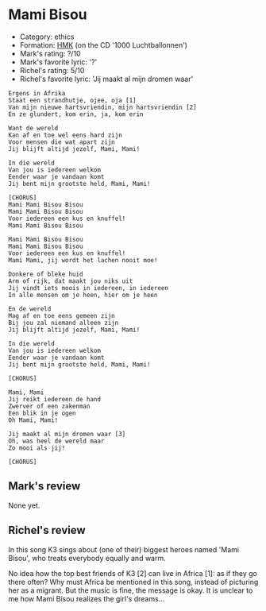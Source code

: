 # Mami Bisou

 * Category: ethics
 * Formation: [HMK](Hkm.md) (on the CD '1000 Luchtballonnen')
 * Mark's rating: ?/10
 * Mark's  favorite lyric: '?'
 * Richel's rating: 5/10
 * Richel's  favorite lyric: 'Jij maakt al mijn dromen waar'

```
Ergens in Afrika
Staat een strandhutje, ojee, oja [1]
Van mijn nieuwe hartsvriendin, mijn hartsvriendin [2]
En ze glundert, kom erin, ja, kom erin

Want de wereld
Kan af en toe wel eens hard zijn
Voor mensen die wat apart zijn
Jij blijft altijd jezelf, Mami, Mami!

In die wereld 
Van jou is iedereen welkom
Eender waar je vandaan komt
Jij bent mijn grootste held, Mami, Mami!

[CHORUS]
Mami Mami Bisou Bisou
Mami Mami Bisou Bisou
Voor iedereen een kus en knuffel!
Mami Mami Bisou Bisou

Mami Mami Bisou Bisou
Mami Mami Bisou Bisou
Voor iedereen een kus en knuffel!
Mami Mami, jij wordt het lachen nooit moe!

Donkere of bleke huid
Arm of rijk, dat maakt jou niks uit
Jij vindt iets moois in iedereen, in iedereen
In alle mensen om je heen, hier om je heen

En de wereld
Mag af en toe eens gemeen zijn
Bij jou zal niemand alleen zijn
Jij blijft altijd jezelf, Mami, Mami!

In die wereld 
Van jou is iedereen welkom
Eender waar je vandaan komt
Jij bent mijn grootste held, Mami, Mami!

[CHORUS]

Mami, Mami
Jij reikt iedereen de hand
Zwerver of een zakenman
Een blik in je ogen
Oh Mami, Mami!

Jij maakt al mijn dromen waar [3]
Oh, was heel de wereld maar
Zo mooi als jij!

[CHORUS]
```

## Mark's review

None yet.

## Richel's review

In this song K3 sings about (one of their) biggest heroes named 'Mami Bisou', who treats everybody equally and warm.

No idea how the top best friends of K3 [2] can live in Africa [1]: as if they go there often? 
Why must Africa be mentioned in this song, instead of picturing her as a migrant. But the
music is fine, the message is okay. It is unclear to me how Mami Bisou realizes the girl's dreams...